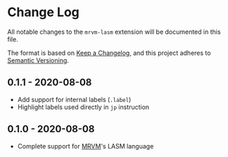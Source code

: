 # Change Log

All notable changes to the `mrvm-lasm` extension will be documented in this file.

The format is based on [Keep a Changelog](https://keepachangelog.com/en/1.0.0/),
and this project adheres to [Semantic Versioning](https://semver.org/spec/v2.0.0.html).

## 0.1.1 - 2020-08-08

- Add support for internal labels (`.label`)
- Highlight labels used directly in `jp` instruction

## 0.1.0 - 2020-08-08

- Complete support for [MRVM](https://github.com/ClementNerma/RustVM)'s LASM language